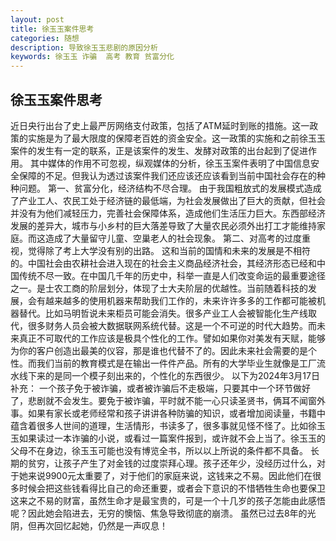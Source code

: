 ```yaml
---
layout: post
title: 徐玉玉案件思考
categories: 随想
description: 导致徐玉玉悲剧的原因分析
keywords: 徐玉玉 诈骗  高考 教育 贫富分化
---
```


## 徐玉玉案件思考

近日央行出台了史上最严厉网络支付政策，包括了ATM延时到账的措施。这一政策的实施是为了最大限度的保障老百姓的资金安全。这一政策的实施和之前徐玉玉案件的发生有一定的联系，正是该案件的发生、发酵对政策的出台起到了促进作用。
其中媒体的作用不可忽视，纵观媒体的分析，徐玉玉案件表明了中国信息安全保障的不足。但我认为透过该案件我们还应该还应该看到当前中国社会存在的种种问题。
第一、贫富分化，经济结构不尽合理。
由于我国粗放式的发展模式造成了产业工人、农民工处于经济链的最低端，为社会发展做出了巨大的贡献，但社会并没有为他们减轻压力，完善社会保障体系，造成他们生活压力巨大。东西部经济发展的差异大，城市与小乡村的巨大落差导致了大量农民必须外出打工才能维持家庭。而这造成了大量留守儿童、空巢老人的社会现象。
第二、对高考的过度重视，觉得除了考上大学没有别的出路。
这和当前的国情和未来的发展是不相符的。中国社会由农耕社会进入现在的社会主义商品经济社会，其经济形态已经和中国传统不尽一致。在中国几千年的历史中，科举一直是人们改变命运的最重要途径之一。是士农工商的阶层划分，体现了士大夫阶层的优越性。当前随着科技的发展，会有越来越多的使用机器来帮助我们工作的，未来许许多多的工作都可能被机器替代。比如马明哲说未来柜员可能会消失。很多产业工人会被智能化生产线取代，很多财务人员会被大数据联网系统代替。这是一个不可逆的时代大趋势。而未来真正不可取代的工作应该是极具个性化的工作。譬如如果你对美发有天赋，能够为你的客户创造出最美的仪容，那是谁也代替不了的。因此未来社会需要的是个性。而我们当前的教育模式是在输出一件件产品。所有的大学毕业生就像是工厂流水线下来的是同一个模子刻出来的，个性化的东西很少。
以下为2024年3月17日补充：
一个孩子免于被诈骗，或者被诈骗后不走极端，只要其中一个环节做好了，悲剧就不会发生。要免于被诈骗，平时就不能一心只读圣贤书，俩耳不闻窗外事。如果有家长或老师经常和孩子讲讲各种防骗的知识，或者增加阅读量，书籍中蕴含着很多人世间的道理，生活情形，书读多了，很多事就见怪不怪了。比如徐玉玉如果读过一本诈骗的小说，或看过一篇案件报到，或许就不会上当了。徐玉玉的父母不在身边，徐玉玉可能也没有博览全书，所以以上所说的条件都不具备。
长期的贫穷，让孩子产生了对金钱的过度崇拜心理。孩子还年少，没经历过什么，对于她来说9900元太重要了，对于他们的家庭来说，这钱来之不易。因此他们在很多时候会把这些钱看得比自己的命还重要，或者会下意识的不惜牺牲生命也要保卫这来之不易的财富，虽然生命才是最宝贵的，可是一个十几岁的孩子怎能由此感悟呢？因此她会陷进去，无穷的懊恼、焦急导致彻底的崩溃。
虽然已过去8年的光阴，但再次回忆起她，仍然是一声叹息！